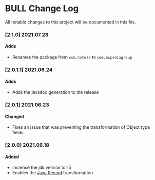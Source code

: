 # BULL Change Log

All notable changes to this project will be documented in this file.

### [2.1.0] 2021.07.23

#### Adds

* Renames the package from `com.hotels` to `com.expediagroup`

### [2.0.1.1] 2021.06.24

#### Adds

* Adds the javadoc generation to the release

### [2.0.1] 2021.06.23

#### Changed

* Fixes an issue that was preventing the transformation of Object type fields

### [2.0.0] 2021.06.18
#### Added
* Increase the jdk version to 15
* Enables the [Java Record](https://blogs.oracle.com/javamagazine/records-come-to-java) transformation